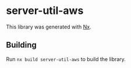 # server-util-aws

This library was generated with [Nx](https://nx.dev).



## Building

Run `nx build server-util-aws` to build the library.




